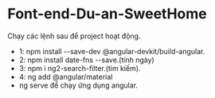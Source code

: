 # Font-end-Du-an-SweetHome

Chạy các lệnh sau để project hoạt động.

 - 1: npm install --save-dev @angular-devkit/build-angular.
 - 2: npm install date-fns --save.(tính ngày)
 - 3: npm i ng2-search-filter.(tìm kiếm).
 - 4: ng add @angular/material
 - ng serve để chạy ứng dụng angular.
